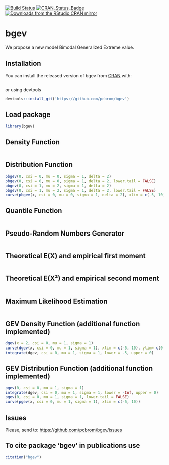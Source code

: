 <!-- # bgev <img src="man/figures/logo.png" align="right" /> -->

<!-- [![Downloads](http://cranlogs.r-pkg.org/badges/bgev?color=brightgreen)](http://www.r-pkg.org/pkg/bgev) -->

<!-- [![Downloads](http://cranlogs.r-pkg.org/badges/mRpostman?color=brightgreen)](http://www.r-pkg.org/pkg/mRpostman) -->

<!-- one space after links to display badges side by side -->

[![Build Status](https://travis-ci.org/pcbrom/bgev.svg?branch=main)](https://travis-ci.org/pcbrom/bgev)
[![CRAN\_Status\_Badge](https://www.r-pkg.org/badges/last-release/bgev)](https://cran.r-project.org/package=bgev)
[![Downloads from the RStudio CRAN mirror](https://cranlogs.r-pkg.org/badges/grand-total/bgev)](https://cran.r-project.org/package=bgev)



# bgev

<!-- badges: start -->
<!-- badges: end -->

We propose a new model Bimodal Generalized Extreme value. 


## Installation

You can install the released version of bgev from [CRAN](https://CRAN.R-project.org) with:

``` r

```
or using devtools

``` r
devtools::install_git('https://github.com/pcbrom/bgev')
```


## Load package

``` r
library(bgev)
```


## Density Function


``` r
```


## Distribution Function

``` r
pbgev(0, csi = 0, mu = 0, sigma = 1, delta = 2)
pbgev(0, csi = 0, mu = 0, sigma = 1, delta = 2, lower.tail = FALSE)
pbgev(0, csi = 1, mu = 2, sigma = 1, delta = 2)
pbgev(0, csi = 1, mu = 2, sigma = 1, delta = 2, lower.tail = FALSE)
curve(pbgev(x, csi = 0, mu = 0, sigma = 1, delta = 2), xlim = c(-5, 10))
```


## Quantile Function

``` r

```


## Pseudo-Random Numbers Generator

``` r

```


## Theoretical E(X) and empirical first moment

``` r

```


## Theoretical E(X²) and empirical second moment

``` r

```

## Maximum Likelihood Estimation

``` r

```


## GEV Density Function (additional function implemented)


``` r
dgev(x = 2, csi = 0, mu = 1, sigma = 1)
curve(dgev(x, csi = 0, mu = 1, sigma = 1), xlim = c(-5, 10), ylim= c(0, .4))
integrate(dgev, csi = 0, mu = 1, sigma = 1, lower = -5, upper = 0)
```


## GEV Distribution Function (additional function implemented)

``` r
pgev(0, csi = 0, mu = 1, sigma = 1)
integrate(dgev, csi = 0, mu = 1, sigma = 1, lower = -Inf, upper = 0)
pgev(0, csi = 0, mu = 1, sigma = 1, lower.tail = FALSE)
curve(pgev(x, csi = 0, mu = 1, sigma = 1), xlim = c(-5, 10))
```


## Issues

Please, send to: https://github.com/pcbrom/bgev/issues


## To cite package ‘bgev’ in publications use

``` r
citation("bgev")
```
